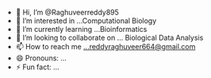 - 👋 Hi, I’m @Raghuveerreddy895
- 👀 I’m interested in ...Computational Biology
- 🌱 I’m currently learning ...Bioinformatics
- 💞️ I’m looking to collaborate on ... Biological Data Analysis
- 📫 How to reach me ...reddyraghuveer664@gmail.com
- 😄 Pronouns: ...
- ⚡ Fun fact: ...

<!---
Raghuveerreddy895/Raghuveerreddy895 is a ✨ special ✨ repository because its `README.md` (this file) appears on your GitHub profile.
You can click the Preview link to take a look at your changes.
--->
